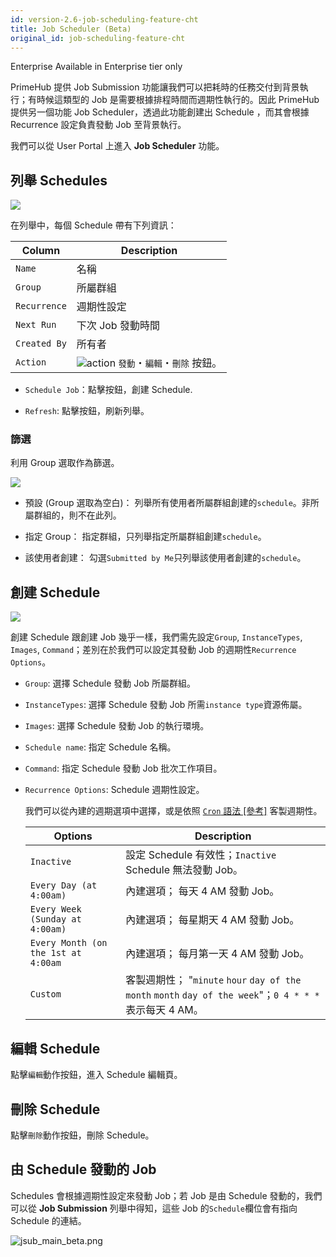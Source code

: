 ```yaml
---
id: version-2.6-job-scheduling-feature-cht
title: Job Scheduler (Beta)
original_id: job-scheduling-feature-cht
---
```


<div class="ee-only tooltip">Enterprise
  <span class="tooltiptext">Available in Enterprise tier only</span>
</div>

PrimeHub 提供 Job Submission 功能讓我們可以把耗時的任務交付到背景執行；有時候這類型的 Job 是需要根據排程時間而週期性執行的。因此 PrimeHub 提供另一個功能 Job Scheduler，透過此功能創建出 Schedule ，而其會根據 Recurrence 設定負責發動 Job 至背景執行。

我們可以從 User Portal 上進入 **Job Scheduler** 功能。

## 列舉 Schedules

![](assets/jscheduler_main_beta_v26.png)

在列舉中，每個 Schedule 帶有下列資訊：

|Column|Description|
|------|-----------|
|`Name`|名稱|
|`Group`|所屬群組|
|`Recurrence`| 週期性設定|
|`Next Run`| 下次 Job 發動時間|
|`Created By`| 所有者|
|`Action`|![action](assets/jscheduler_action.png) `發動`・`編輯`・`刪除` 按鈕。 |

+ `Schedule Job`：點擊按鈕，創建 Schedule.

+ `Refresh`: 點擊按鈕，刷新列舉。

### 篩選


利用 Group 選取作為篩選。

![](assets/jsub_filter_beta_v26.png)

+ 預設 (Group 選取為空白)： 列舉所有使用者所屬群組創建的`schedule`。非所屬群組的，則不在此列。

+ 指定 Group： 指定群組，只列舉指定所屬群組創建`schedule`。

+ 該使用者創建： 勾選`Submitted by Me`只列舉該使用者創建的`schedule`。

## 創建 Schedule

![](assets/jscheduler_create_beta_v26.png)

創建 Schedule 跟創建 Job 幾乎一樣，我們需先設定`Group`, `InstanceTypes`, `Images`, `Command`；差別在於我們可以設定其發動 Job 的週期性`Recurrence Options`。

+ `Group`: 選擇 Schedule 發動 Job 所屬群組。

+ `InstanceTypes`: 選擇 Schedule 發動 Job 所需`instance type`資源佈屬。

+ `Images`: 選擇 Schedule 發動 Job 的執行環境。

+ `Schedule name`: 指定 Schedule 名稱。

+ `Command`: 指定 Schedule 發動 Job 批次工作項目。

+ `Recurrence Options`: Schedule 週期性設定。

  我們可以從內建的週期選項中選擇，或是依照 [`Cron` 語法 [參考]](https://en.wikipedia.org/wiki/Cron) 客製週期性。
  
  |Options                            |Description                     |
  |-----------------------------------|--------------------------------|
  |`Inactive`                         | 設定 Schedule 有效性；`Inactive` Schedule 無法發動 Job。|
  |`Every Day (at 4:00am)`            | 內建選項； 每天 4 AM 發動 Job。|
  |`Every Week (Sunday at 4:00am)`    | 內建選項； 每星期天 4 AM 發動 Job。|
  |`Every Month (on the 1st at 4:00am`| 內建選項； 每月第一天 4 AM 發動 Job。|
  |`Custom`                           | 客製週期性； "`minute` `hour` `day of the month` `month` `day of the week`"；`0 4 * * *` 表示每天 4 AM。|

## 編輯 Schedule

點擊`編輯`動作按鈕，進入 Schedule 編輯頁。

## 刪除 Schedule

點擊`刪除`動作按鈕，刪除 Schedule。

## 由 Schedule 發動的 Job

Schedules 會根據週期性設定來發動 Job；若 Job 是由 Schedule 發動的，我們可以從 **Job Submission** 列舉中得知，這些 Job 的`Schedule`欄位會有指向 Schedule 的連結。

![jsub_main_beta.png](assets/jsub_main_beta_v26.png)
